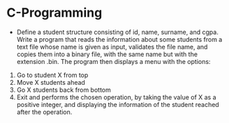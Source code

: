 # C-Programming

- Define a student structure consisting of id, name, surname, and cgpa. Write a program that reads the 
information about some students from a text file whose name is given as input, validates the file name, and 
copies them into a binary file, with the same name but with the extension .bin. The program then displays a 
menu with the options:
1) Go to student X from top
2) Move X students ahead
3) Go X students back from bottom
4) Exit
and performs the chosen operation, by taking the value of X as a positive integer, and displaying the 
information of the student reached after the operation.